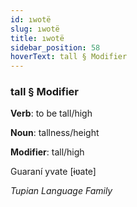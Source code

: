 ```yaml
---
id: ıwotë
slug: ıwotë
title: ıwotë
sidebar_position: 58
hoverText: tall § Modifier
---
```


### tall § Modifier

**Verb**: to be tall/high

**Noun**: tallness/height

**Modifier**: tall/high

Guaraní yvate [ɨʋate]

*Tupian Language Family*